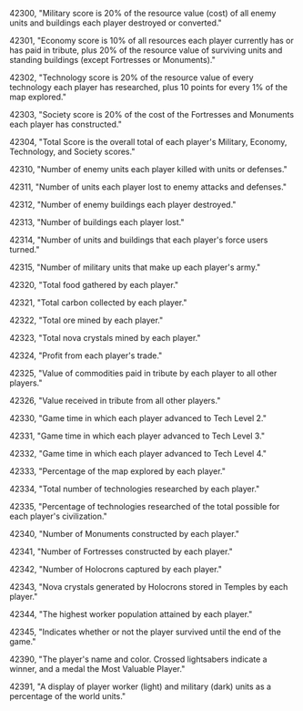 ﻿42300, "Military score is 20% of the resource value (cost) of all enemy units and buildings each player destroyed or converted."

42301, "Economy score is 10% of all resources each player currently has or has paid in tribute, plus 20% of the resource value of surviving units and standing buildings (except Fortresses or Monuments)."

42302, "Technology score is 20% of the resource value of every technology each player has researched, plus 10 points for every 1% of the map explored."

42303, "Society score is 20% of the cost of the Fortresses and Monuments each player has constructed."

42304, "Total Score is the overall total of each player's Military, Economy, Technology, and Society scores."

42310, "Number of enemy units each player killed with units or defenses."

42311, "Number of units each player lost to enemy attacks and defenses."

42312, "Number of enemy buildings each player destroyed."

42313, "Number of buildings each player lost."

42314, "Number of units and buildings that each player's force users turned."

42315, "Number of military units that make up each player's army."

42320, "Total food gathered by each player."

42321, "Total carbon collected by each player."

42322, "Total ore mined by each player."

42323, "Total nova crystals mined by each player."

42324, "Profit from each player's trade."

42325, "Value of commodities paid in tribute by each player to all other players."

42326, "Value received in tribute from all other players."

42330, "Game time in which each player advanced to Tech Level 2."

42331, "Game time in which each player advanced to Tech Level 3."

42332, "Game time in which each player advanced to Tech Level 4."

42333, "Percentage of the map explored by each player."

42334, "Total number of technologies researched by each player."

42335, "Percentage of technologies researched of the total possible for each player's civilization."

42340, "Number of Monuments constructed by each player."

42341, "Number of Fortresses constructed by each player."

42342, "Number of Holocrons captured by each player."

42343, "Nova crystals generated by Holocrons stored in Temples by each player."

42344, "The highest worker population attained by each player."

42345, "Indicates whether or not the player survived until the end of the game."

42390, "The player's name and color. Crossed lightsabers indicate a winner, and a medal the Most Valuable Player."

42391, "A display of player worker (light) and military (dark) units as a percentage of the world units."

